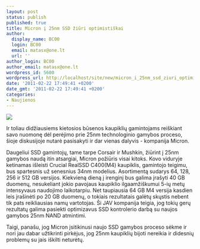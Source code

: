 ```yaml
---
layout: post
status: publish
published: true
title: Micron į 25nm SSD žiūri optimistiškai
author:
  display_name: BC00
  login: BC00
  email: matasx@one.lt
  url: ''
author_login: BC00
author_email: matasx@one.lt
wordpress_id: 5600
wordpress_url: http://localhost/site/new/micron_i_25nm_ssd_ziuri_optimistiskai/
date: '2011-02-22 17:49:41 +0200'
date_gmt: '2011-02-22 17:49:41 +0200'
categories:
- Naujienos
---
```

<div class="imgright"><img src="http://www.part.lt/img/852cf001153d98bee6526fa053f849f0112.jpg"  /></div>
<p>Ir toliau didžiausiems kietosios būsenos kaupiklių gamintojams reiškiant savo nuomonę dėl perėjimo prie 25nm technologinio gamybos proceso, šioje diskusijoje nutarė pasisakyti ir dar vienas dalyvis - kompanija Micron.</p>
<p>Daugeliui SSD gamintojų, tame tarpe Corsair ir Mushkin, žiūrint į 25nm gamybos naudą itin atsargiai, Micron požiūris visai kitoks. Kovo viduryje ketinamas išleisti Crucial RealSSD C400(M4) kaupiklis, gamintojo teigimu, bus spartesnis už senesnius 34nm modelius. Asortimentą sudarys 64, 128, 256 ir 512 GB versijos. Kiekvieną dieną į irenginį bus galima įrašyti 40 GB duomenų, nesukeliant jokio pavojaus kaupiklio ilgaamžiškumui 5-ių metų intensyvaus naudojimo laikotarpiu. Net taupiausia 64 GB M4 versija kasdien leis įrašinėti po 20 GB duomenų, o tokiais rezultatais galėtų skųstis nebent tik pats reikliausias namų vartotojas. Ši JAV kompanija teigia, jog tokių gerų rezultatų galima pasiekti optimizavus SSD kontrolerio darbą su naujos gamybos 25nm NAND atmintimi.</p>
<p>Taigi, panašu, jog Micron įsitikinusi naujo SSD gamybos proceso sėkme ir nori jau dabar užtikrinti pirkėjus, jog 25nm kaupiklių bijoti nereikia ir didesnių problemų su jais iškilti neturėtų.<br /></p>
